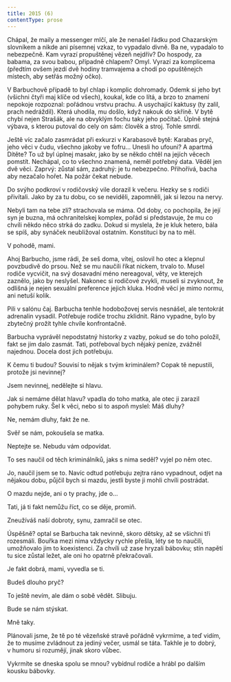 ```yaml
---
title: 2015 (6)
contentType: prose
---
```


  

Chápal, že maily a messenger mlčí, ale že nenašel řádku pod Chazarským slovníkem a nikde ani písemnej vzkaz, to vypadalo divně. Ba ne, vypadalo to nebezpečně. Kam vyrazí propuštěnej vězeň nejdřív? Do hospody, za babama, za svou babou, případně chlapem? Omyl. Vyrazí za komplicema (předtím ovšem jezdí dvě hodiny tramvajema a chodí po opuštěnejch místech, aby setřás možný očko).

V Barbuchově případě to byl chlap i komplic dohromady. Odemk si jeho byt (všichni čtyři maj klíče od všech), koukal, kde co lítá, a brzo to znamení nepokoje rozpoznal: pořádnou vrstvu prachu. A usychající kaktusy (ty zalil, prach nedráždil). Která uhodila, mu došlo, když nakouk do skříně. V bytě chybí nejen Strašák, ale na obvyklým fochu taky jeho počítač. Úplně stejná výbava, s kterou putoval do cely on sám: člověk a stroj. Tohle smrdí.

Ještě víc začalo zasmrádat při exkurzi v Karabasově bytě: Karabas pryč, jeho věci v čudu, všechno jakoby ve fofru… Unesli ho ufouni? A apartmá Dítěte? To už byl úplnej masakr, jako by se někdo chtěl na jejích věcech pomstít. Nechápal, co to všechno znamená, neměl potřebný data. Věděl jen dvě věci. Zaprvý: zůstal sám, zadruhý: je tu nebezpečno. Přihořívá, bacha aby nezačalo hořet. Na požár čekat nebude.

Do svýho podkroví v rodičovský vile dorazil k večeru. Hezky se s rodiči přivítali. Jako by za tu dobu, co se neviděli, zapomněli, jak si lezou na nervy.

Nebyli tam na tebe zlí? strachovala se máma. Od doby, co pocho­pila, že její syn je buzna, má ochranitelskej komplex, pořád si představuje, že mu co chvíli někdo něco strká do zadku. Dokud si myslela, že je kluk hetero, bála se spíš, aby synáček neubližoval ostatním. Konstituci by na to měl.

V pohodě, mami.

Ahoj Barbucho, jsme rádi, že seš doma, vítej, oslovil ho otec a klepnul povzbudivě do prsou. Než se mu naučili říkat nickem, trvalo to. Musel rodiče vycvičit, na svý dosavadní méno nereagoval, věty, ve kterejch zaznělo, jako by neslyšel. Nakonec si rodičové zvykli, museli si zvyknout, že odlišná je nejen sexuální preference jejich kluka. Hodně věcí je mimo normu, ani netuší kolik.

Pili v salónu čaj. Barbucha tenhle hodobožovej servis nesnášel, ale tentokrát adrenalin vysadil. Potřebuje rodiče trochu zklidnit. Ráno vypadne, bylo by zbytečný prožít tyhle chvíle konfrontačně.

Barbucha vyprávěl nepodstatný historky z vazby, pokud se do toho položil, fakt se jim dalo zasmát. Tati, potřeboval bych nějaký peníze, zvážněl najednou. Docela dost jich potřebuju.

K čemu ti budou? Souvisí to nějak s tvým kriminálem? Copak tě nepustili, protože jsi nevinnej?

Jsem nevinnej, nedělejte si hlavu.

Jak si nemáme dělat hlavu? vpadla do toho matka, ale otec ji zarazil pohybem ruky. Šel k věci, nebo si to aspoň myslel: Máš dluhy?

Ne, nemám dluhy, fakt že ne.

Svěř se nám, pokoušela se matka.

Neptejte se. Nebudu vám odpovídat.

To ses naučil od těch kriminálníků, jaks s nima seděl? vyjel po něm otec.

Jo, naučil jsem se to. Navíc odtud potřebuju zejtra ráno vypadnout, odjet na nějakou dobu, půjčil bych si mazdu, jestli byste ji mohli chvíli postrádat.

O mazdu nejde, ani o ty prachy, jde o…

Tati, já ti fakt nemůžu říct, co se děje, promiň.

Zneužíváš naší dobroty, synu, zamračil se otec.

Úspěšně? optal se Barbucha tak nevinně, skoro dětsky, až se všichni tři rozesmáli. Bouřka mezi nima vždycky rychle přešla, léty se to naučili, umožňovalo jim to koexistenci. Za chvíli už zase hryzali bábovku; stín napětí tu sice zůstal ležet, ale oni ho opatrně překračovali.

Je fakt dobrá, mami, vyvedla se ti.

Budeš dlouho pryč?

To ještě nevím, ale dám o sobě vědět. Slibuju.

Bude se nám stýskat.

Mně taky.

Plánovali jsme, že tě po té vězeňské stravě pořádně vykrmíme, a teď vidím, že to musíme zvládnout za jediný večer, usmál se táta. Takhle je to dobrý, v humoru si rozumějí, jinak skoro vůbec.

Vykrmíte se dneska spolu se mnou? vybídnul rodiče a hrábl po dalším kousku bábovky.
